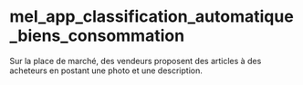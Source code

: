 # mel_app_classification_automatique_biens_consommation
Sur la place de marché, des vendeurs proposent des articles à des acheteurs en postant une photo et une description.

